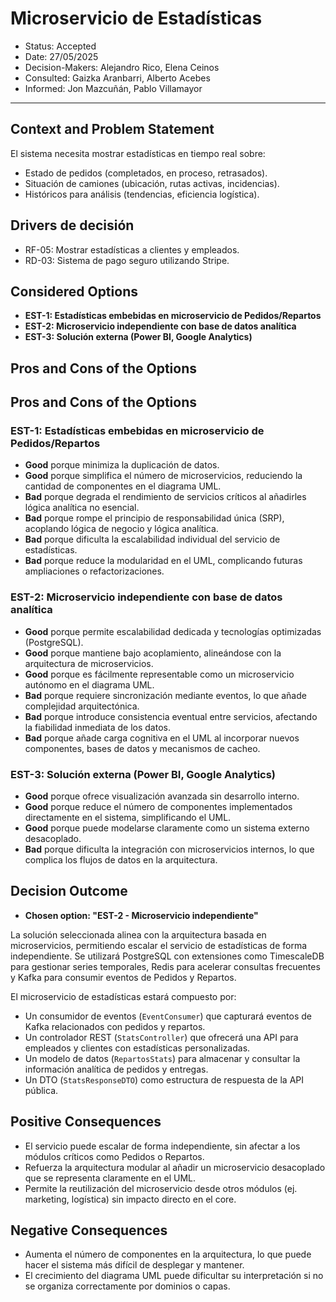 # Microservicio de Estadísticas

* Status: Accepted  
* Date: 27/05/2025  
* Decision-Makers: Alejandro Rico, Elena Ceinos  
* Consulted: Gaizka Aranbarri, Alberto Acebes  
* Informed: Jon Mazcuñán, Pablo Villamayor  
---

## Context and Problem Statement

El sistema necesita mostrar estadísticas en tiempo real sobre:
- Estado de pedidos (completados, en proceso, retrasados).  
- Situación de camiones (ubicación, rutas activas, incidencias).  
- Históricos para análisis (tendencias, eficiencia logística).

## Drivers de decisión

* RF-05: Mostrar estadísticas a clientes y empleados.  
* RD-03: Sistema de pago seguro utilizando Stripe.  

## Considered Options

* **EST-1: Estadísticas embebidas en microservicio de Pedidos/Repartos**  
* **EST-2: Microservicio independiente con base de datos analítica**  
* **EST-3: Solución externa (Power BI, Google Analytics)**  

## Pros and Cons of the Options

## Pros and Cons of the Options

### EST-1: Estadísticas embebidas en microservicio de Pedidos/Repartos  
* **Good** porque minimiza la duplicación de datos.  
* **Good** porque simplifica el número de microservicios, reduciendo la cantidad de componentes en el diagrama UML.  
* **Bad** porque degrada el rendimiento de servicios críticos al añadirles lógica analítica no esencial.  
* **Bad** porque rompe el principio de responsabilidad única (SRP), acoplando lógica de negocio y lógica analítica.  
* **Bad** porque dificulta la escalabilidad individual del servicio de estadísticas.  
* **Bad** porque reduce la modularidad en el UML, complicando futuras ampliaciones o refactorizaciones.

### EST-2: Microservicio independiente con base de datos analítica  
* **Good** porque permite escalabilidad dedicada y tecnologías optimizadas (PostgreSQL).  
* **Good** porque mantiene bajo acoplamiento, alineándose con la arquitectura de microservicios.  
* **Good** porque es fácilmente representable como un microservicio autónomo en el diagrama UML.  
* **Bad** porque requiere sincronización mediante eventos, lo que añade complejidad arquitectónica.  
* **Bad** porque introduce consistencia eventual entre servicios, afectando la fiabilidad inmediata de los datos.  
* **Bad** porque añade carga cognitiva en el UML al incorporar nuevos componentes, bases de datos y mecanismos de cacheo.

### EST-3: Solución externa (Power BI, Google Analytics)  
* **Good** porque ofrece visualización avanzada sin desarrollo interno.  
* **Good** porque reduce el número de componentes implementados directamente en el sistema, simplificando el UML.  
* **Good** porque puede modelarse claramente como un sistema externo desacoplado.  
* **Bad** porque dificulta la integración con microservicios internos, lo que complica los flujos de datos en la arquitectura.  

## Decision Outcome

* **Chosen option: "EST-2 - Microservicio independiente"**

La solución seleccionada alinea con la arquitectura basada en microservicios, permitiendo escalar el servicio de estadísticas de forma independiente. Se utilizará PostgreSQL con extensiones como TimescaleDB para gestionar series temporales, Redis para acelerar consultas frecuentes y Kafka para consumir eventos de Pedidos y Repartos.

El microservicio de estadísticas estará compuesto por:
- Un consumidor de eventos (`EventConsumer`) que capturará eventos de Kafka relacionados con pedidos y repartos.
- Un controlador REST (`StatsController`) que ofrecerá una API para empleados y clientes con estadísticas personalizadas.
- Un modelo de datos (`RepartosStats`) para almacenar y consultar la información analítica de pedidos y entregas.
- Un DTO (`StatsResponseDTO`) como estructura de respuesta de la API pública.

## Positive Consequences

* El servicio puede escalar de forma independiente, sin afectar a los módulos críticos como Pedidos o Repartos.  
* Refuerza la arquitectura modular al añadir un microservicio desacoplado que se representa claramente en el UML.  
* Permite la reutilización del microservicio desde otros módulos (ej. marketing, logística) sin impacto directo en el core.

## Negative Consequences

* Aumenta el número de componentes en la arquitectura, lo que puede hacer el sistema más difícil de desplegar y mantener.  
* El crecimiento del diagrama UML puede dificultar su interpretación si no se organiza correctamente por dominios o capas.

